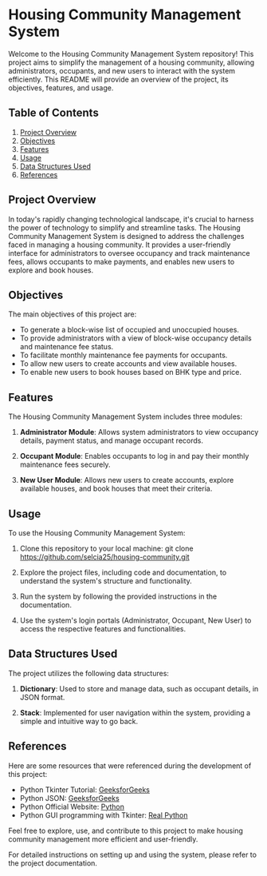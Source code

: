 # Housing Community Management System

Welcome to the Housing Community Management System repository! This project aims to simplify the management of a housing community, allowing administrators, occupants, and new users to interact with the system efficiently. This README will provide an overview of the project, its objectives, features, and usage.

## Table of Contents

1. [Project Overview](#project-overview)
2. [Objectives](#objectives)
3. [Features](#features)
4. [Usage](#usage)
5. [Data Structures Used](#data-structures-used)
6. [References](#references)

## Project Overview

In today's rapidly changing technological landscape, it's crucial to harness the power of technology to simplify and streamline tasks. The Housing Community Management System is designed to address the challenges faced in managing a housing community. It provides a user-friendly interface for administrators to oversee occupancy and track maintenance fees, allows occupants to make payments, and enables new users to explore and book houses.

## Objectives

The main objectives of this project are:

- To generate a block-wise list of occupied and unoccupied houses.
- To provide administrators with a view of block-wise occupancy details and maintenance fee status.
- To facilitate monthly maintenance fee payments for occupants.
- To allow new users to create accounts and view available houses.
- To enable new users to book houses based on BHK type and price.

## Features

The Housing Community Management System includes three modules:

1. **Administrator Module**: Allows system administrators to view occupancy details, payment status, and manage occupant records.

2. **Occupant Module**: Enables occupants to log in and pay their monthly maintenance fees securely.

3. **New User Module**: Allows new users to create accounts, explore available houses, and book houses that meet their criteria.

## Usage

To use the Housing Community Management System:

1. Clone this repository to your local machine: git clone https://github.com/selcia25/housing-community.git
   
2. Explore the project files, including code and documentation, to understand the system's structure and functionality.

3. Run the system by following the provided instructions in the documentation.

4. Use the system's login portals (Administrator, Occupant, New User) to access the respective features and functionalities.

## Data Structures Used

The project utilizes the following data structures:

1. **Dictionary**: Used to store and manage data, such as occupant details, in JSON format.

2. **Stack**: Implemented for user navigation within the system, providing a simple and intuitive way to go back.

## References

Here are some resources that were referenced during the development of this project:

- Python Tkinter Tutorial: [GeeksforGeeks](https://www.geeksforgeeks.org/python-tkinter-tutorial/)
- Python JSON: [GeeksforGeeks](https://www.geeksforgeeks.org/python-json/)
- Python Official Website: [Python](https://www.python.org/)
- Python GUI programming with Tkinter: [Real Python](https://realpython.com/python-gui-tkinter/)

Feel free to explore, use, and contribute to this project to make housing community management more efficient and user-friendly.

For detailed instructions on setting up and using the system, please refer to the project documentation.
